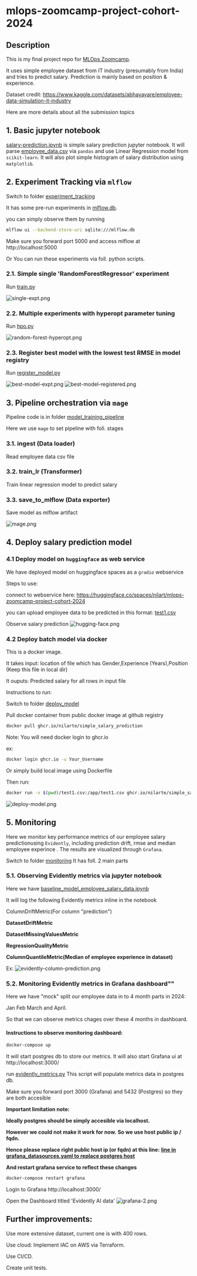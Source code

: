 # mlops-zoomcamp-project-cohort-2024
## Description
This is my final project repo for  [MLOps Zoomcamp](https://github.com/DataTalksClub/mlops-zoomcamp/). 

It uses simple employee dataset from IT industry (presumably from India) and tries to predict salary. 
Prediction is mainly based on position & experience.

Dataset credit: https://www.kaggle.com/datasets/abhayayare/employee-data-simulation-it-industry

Here are more details about all the submission topics

## 1. Basic jupyter notebook 
[salary-prediction.ipynb](./salary-prediction.ipynb) is simple salary prediction jupyter notebook.
It will parse [employee_data.csv](./employee_data.csv) via `pandas` and use Linear Regression model from `scikit-learn`.
It will also plot simple histogram of salary distribution using `matplotlib`.

## 2. Experiment Tracking via `mlflow`
Switch to folder [experiment_tracking](./experiment_tracking)

It has some pre-run experiments in [mlflow.db](./experiment_tracking/mlflow.db). 

you can simply observe them by running
```bash
mlflow ui --backend-store-uri sqlite:///mlflow.db
```
Make sure you forward port 5000 and access mlflow at http://localhost:5000

Or You can run these experiments via foll. python scripts. 
### 2.1. Simple single 'RandomForestRegressor' experiment 
Run [train.py](./experiment_tracking/train.py)

![single-expt.png](./pictures/single-expt.png)
### 2.2. Multiple experiments with hyperopt parameter tuning 
Run [hpo.py](./experiment_tracking/hpo.py)

![random-forest-hyperopt.png](./pictures/random-forest-hyperopt.png)
### 2.3. Register best model with the lowest test RMSE in model registry  
Run [register_model.py](./experiment_tracking/register_model.py)

![best-model-expt.png](./pictures/best-model-expt.png)
![best-model-registered.png](./pictures/best-model-registered.png)

## 3. Pipeline orchestration via `mage`
Pipeline code is in folder [model_training_pipeline](./model_training_pipeline)

Here we use `mage` to set pipeline with foll. stages
### 3.1. ingest (Data loader)
Read employee data csv file
### 3.2. train_lr (Transformer)
Train linear regression model to predict salary 
### 3.3. save_to_mlflow (Data exporter)
Save model as mlflow artifact

![mage.png](./pictures/mage.png)

## 4. Deploy salary prediction model
### 4.1 Deploy model on `huggingface` as web service

We have deployed model on huggingface spaces as a `gradio` webservice

Steps to use:

connect to webservice here: https://huggingface.co/spaces/nilart/mlops-zoomcamp-project-cohort-2024

you can upload employee data to be predicted in this format: [test1.csv](./deploy_model/test1.csv) 

Observe salary prediction
![hugging-face.png](./pictures/hugging-face.png)

### 4.2 Deploy batch model via docker
This is a docker image.

It takes input: location of file which has Gender,Experience (Years),Position (Keep this file in local dir)

It ouputs: Predicted salary for all rows in input file 

Instructions to run:

Switch to folder [deploy_model](./deploy_model)

Pull docker container from public docker image at github registry

```bash
docker pull ghcr.io/nilarte/simple_salary_prediction
```

Note: You will need docker login to ghcr.io

ex:
```bash
docker login ghcr.io -u Your_Username
```

Or simply build local image using Dockerfile

Then run:
```bash
docker run -v $(pwd)/test1.csv:/app/test1.csv ghcr.io/nilarte/simple_salary_prediction test1.csv
```

![deploy-model.png](./pictures/deploy-model.png)

## 5. Monitoring
Here we monitor key performance metrics of our employee salary predictionusing `Evidently`, 
including prediction drift, rmse and median employee experince . The results are visualized through `Grafana`.

Switch to folder [monitoring](./monitoring)
It has foll. 2 main parts

### 5.1. Observing Evidently metrics via jupyter notebook 
Here we have [baseline_model_employee_salary_data.ipynb](./monitoring/baseline_model_employee_salary_data.ipynb) 

It will log the following Evidently metrics inline in the notebook

ColumnDriftMetric(For column "prediction")

__DatasetDriftMetric__

__DatasetMissingValuesMetric__

__RegressionQualityMetric__

__ColumnQuantileMetric(Median of employee experience in dataset)__

Ex:
![evidently-column-prediction.png](./pictures/evidently-column-prediction.png)

### 5.2. Monitoring Evidently metrics in Grafana dashboard"" 

Here we have "mock" split our employee data in to 4 month parts in 2024: 

Jan Feb March and April.

So that we can observe metrics chages over these 4 months in dashboard.

#### Instructions to observe monitoring dashboard:

```bash
docker-compose up
```
It will start postgres db to store our metrics.
It will also start Grafana ui at http://localhost:3000/

run [evidently_metrics.py](./monitoring/evidently_metrics.py)
This script will populate metrics data in postgres db.

Make sure you forward port 3000 (Grafana) and 5432 (Postgres) so they are both accesible

__Important limitation note:__ 

__Ideally postgres should be simply accesible via localhost.__

__However we could not make it work for now.__
__So we use host public ip / fqdn.__

__Hence please replace right public host ip (or fqdn) at this line:__ 
__[line in grafana_datasources.yaml to replace postgres host](./monitoring/config/grafana_datasources.yaml/#L21)__

__And restart grafana service to reflect these changes__

```bash
docker-compose restart grafana
```
Login to Grafana http://localhost:3000/

Open the Dashboard titled 'Evidently AI data' 
![grafana-2.png](./pictures/grafana-2.png)


## Further improvements:
Use more extensive dataset, current one is with 400 rows.

Use cloud: Implement IAC on AWS via Terraform.

Use CI/CD.

Create unit tests.






 
